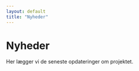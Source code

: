 ```yaml
---
layout: default
title: "Nyheder"
---
```


# Nyheder

Her lægger vi de seneste opdateringer om projektet.
